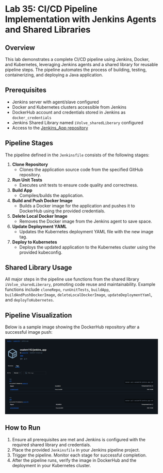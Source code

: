 # Lab 35: CI/CD Pipeline Implementation with Jenkins Agents and Shared Libraries

## Overview
This lab demonstrates a complete CI/CD pipeline using Jenkins, Docker, and Kubernetes, leveraging Jenkins agents and a shared library for reusable pipeline steps. The pipeline automates the process of building, testing, containerizing, and deploying a Java application.

## Prerequisites
- Jenkins server with agent/slave configured
- Docker and Kubernetes clusters accessible from Jenkins
- DockerHub account and credentials stored in Jenkins as `docker_credentials`
- Jenkins Shared Library named `iVolve_sharedLiberary` configured
- Access to the [Jenkins_App repository](https://github.com/osalem192/Jenkins_App.git)

## Pipeline Stages
The pipeline defined in the `Jenkinsfile` consists of the following stages:

1. **Clone Repository**
   - Clones the application source code from the specified GitHub repository.
2. **Run Unit Tests**
   - Executes unit tests to ensure code quality and correctness.
3. **Build App**
   - Compiles/builds the application.
4. **Build and Push Docker Image**
   - Builds a Docker image for the application and pushes it to DockerHub using the provided credentials.
5. **Delete Local Docker Image**
   - Removes the Docker image from the Jenkins agent to save space.
6. **Update Deployment YAML**
   - Updates the Kubernetes deployment YAML file with the new image tag.
7. **Deploy to Kubernetes**
   - Deploys the updated application to the Kubernetes cluster using the provided kubeconfig.

## Shared Library Usage
All major steps in the pipeline use functions from the shared library `iVolve_sharedLiberary`, promoting code reuse and maintainability. Example functions include `cloneRepo`, `runUnitTests`, `buildApp`, `buildAndPushDockerImage`, `deleteLocalDockerImage`, `updateDeploymentYaml`, and `deployToKubernetes`.

## Pipeline Visualization
Below is a sample image showing the DockerHub repository after a successful image push:

![DockerHub Repository](Images/dockerhub.png)

## How to Run
1. Ensure all prerequisites are met and Jenkins is configured with the required shared library and credentials.
2. Place the provided `Jenkinsfile` in your Jenkins pipeline project.
3. Trigger the pipeline. Monitor each stage for successful completion.
4. After the pipeline runs, verify the image in DockerHub and the deployment in your Kubernetes cluster.
